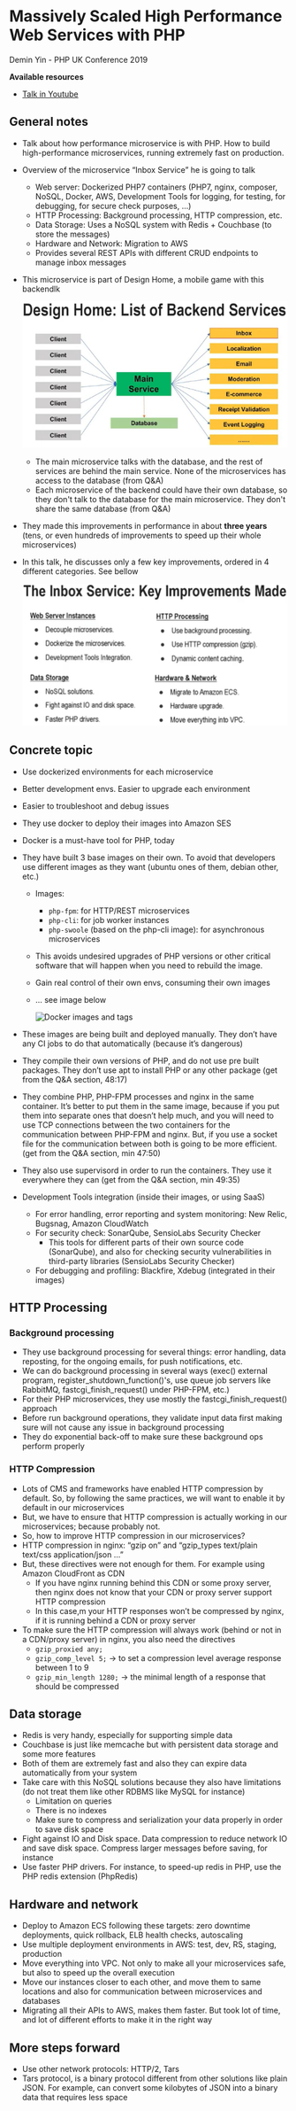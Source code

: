 # Massively Scaled High Performance Web Services with PHP

Demin Yin - PHP UK Conference 2019

**Available resources**

-  [Talk in Youtube](https://youtu.be/_Yjk7EcZ2dI)

## General notes

- Talk about how performance microservice is with PHP. How to build high-performance microservices, running extremely fast on production.

- Overview of the microservice “Inbox Service” he is going to talk

  - Web server: Dockerized PHP7 containers (PHP7, nginx, composer, NoSQL, Docker, AWS, Development Tools for logging, for testing, for debugging, for secure check purposes, …)
  - HTTP Processing: Background processing, HTTP compression, etc.
  - Data Storage: Uses a NoSQL system with Redis + Couchbase (to store the messages)
  - Hardware and Network: Migration to AWS
  - Provides several REST APIs with different CRUD endpoints to manage inbox messages

- This microservice is part of Design Home, a mobile game with this backendlk

  ![Design Home: List of Backend Services](.assets/2019-phpuk19-massively-scaled-high-performance-web-services-with-php.md/design_home_backend_services.png)

  - The main microservice talks with the database, and the rest of services are behind the main service. None of the microservices has access to the database (from Q&A)
  - Each microservice of the backend could have their own database, so they don't talk to the database for the main microservice. They don't share the same database (from Q&A)

- They made this improvements in performance in about **three years** (tens, or even hundreds of improvements to speed up their whole microservices)

- In this talk, he discusses only a few key improvements, ordered in 4 different categories. See bellow

  ![The Inbox Service: Key Improvements Made](.assets/2019-phpuk19-massively-scaled-high-performance-web-services-with-php.md/inbox_service_key_improvements.png)

## Concrete topic

- Use dockerized environments for each microservice

- Better development envs. Easier to upgrade each environment

- Easier to troubleshoot and debug issues

- They use docker to deploy their images into Amazon SES

- Docker is a must-have tool for PHP, today

- They have built 3 base images on their own. To avoid that developers use different images as they want (ubuntu ones of them, debian other, etc.)

  - Images:

    - `php-fpm`: for HTTP/REST microservices
    - `php-cli`: for job worker instances
    - `php-swoole` (based on the php-cli image): for asynchronous microservices

  - This avoids undesired upgrades of PHP versions or other critical software that will happen when you need to rebuild the image.

  - Gain real control of their own envs, consuming their own images

  - … see image below

    ![Docker images and tags](/Users/enrique.barbeito/Projects/_sandbox/learning-notes/talks/.assets/2019-phpuk19-massively-scaled-high-performance-web-services-with-php.md/docker_images_tags.png)

- These images are being built and deployed manually. They don’t have any CI jobs to do that automatically (because it’s dangerous)

- They compile their own versions of PHP, and do not use pre built packages. They don’t use apt to install PHP or any other package (get from the Q&A section, 48:17)

- They combine PHP, PHP-FPM processes and nginx in the same container. It’s better to put them in the same image, because if you put them into separate ones that doesn’t help much, and you will need to use TCP connections between the two containers for the communication between PHP-FPM and nginx. But, if you use a socket file for the communication between both is going to be more efficient. (get from the Q&A section, min 47:50)

- They also use supervisord in order to run the containers. They use it everywhere they can (get from the Q&A section, min 49:35)

- Development Tools integration (inside their images, or using SaaS)

  - For error handling, error reporting and system monitoring: New Relic, Bugsnag, Amazon CloudWatch
  - For security check: SonarQube, SensioLabs Security Checker
    - This tools for different parts of their own source code (SonarQube), and also for checking security vulnerabilities in third-party libraries (SensioLabs Security Checker)
  - For debugging and profiling: Blackfire, Xdebug (integrated in their images)

## HTTP Processing

### Background processing

- They use background processing for several things: error handling, data reposting, for the ongoing emails, for push notifications, etc.
- We can do background processing in several ways (exec() external program, register_shutdown_function()'s, use queue job servers like RabbitMQ, fastcgi_finish_request() under PHP-FPM, etc.)
- For their PHP microservices, they use mostly the fastcgi_finish_request() approach
- Before run background operations, they validate input data first making sure will not cause any issue in background processing
- They do exponential back-off to make sure these background ops perform properly

### HTTP Compression

- Lots of CMS and frameworks have enabled HTTP compression by default. So, by following the same practices, we will want to enable it by default in our microservices
- But, we have to ensure that HTTP compression is actually working in our microservices; because probably not.
- So, how to improve HTTP compression in our microservices?
- HTTP compression in nginx: “gzip on” and “gzip_types text/plain text/css application/json ...”
- But, these directives were not enough for them. For example using Amazon CloudFront as CDN
  - If you have nginx running behind this CDN or some proxy server, then nginx does not know that your CDN or proxy server support HTTP compression
  - In this case,m your HTTP responses won’t be compressed by nginx, if it is running behind a CDN or proxy server
- To make sure the HTTP compression will always work (behind or not in a CDN/proxy server) in nginx, you also need the directives
  - `gzip_proxied any;`
  - `gzip_comp_level 5;` → to set a compression level average response between 1 to 9
  - `gzip_min_length 1280;` → the minimal length of a response that should be compressed

## Data storage

- Redis is very handy, especially for supporting simple data
- Couchbase is just like memcache but with persistent data storage and some more features
- Both of them are extremely fast and also they can expire data automatically from your system
- Take care with this NoSQL solutions because they also have limitations (do not treat them like other RDBMS like MySQL for instance)
  - Limitation on queries
  - There is no indexes
  - Make sure to compress and serialization your data properly in order to save disk space
- Fight against IO and Disk space. Data compression to reduce network IO and save disk space. Compress larger messages before saving, for instance
- Use faster PHP drivers. For instance, to speed-up redis in PHP, use the PHP redis extension (PhpRedis)

## Hardware and network

- Deploy to Amazon ECS following these targets: zero downtime deployments, quick rollback, ELB health checks, autoscaling
- Use multiple deployment environments in AWS: test, dev, RS, staging, production
- Move everything into VPC. Not only to make all your microservices safe, but also to speed up the overall execution
- Move our instances closer to each other, and move them to same locations and also for communication between microservices and databases
- Migrating all their APIs to AWS, makes them faster. But took lot of time, and lot of different efforts to make it in the right way

## More steps forward

- Use other network protocols: HTTP/2, Tars
- Tars protocol, is a binary protocol different from other solutions like plain JSON. For example, can convert some kilobytes of JSON into a binary data that requires less space

